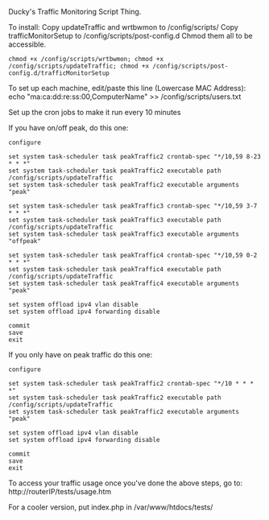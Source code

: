 Ducky's Traffic Monitoring Script Thing.

To install:
Copy updateTraffic and wrtbwmon to /config/scripts/
Copy trafficMonitorSetup to /config/scripts/post-config.d
Chmod them all to be accessible.

```
chmod +x /config/scripts/wrtbwmon; chmod +x /config/scripts/updateTraffic; chmod +x /config/scripts/post-config.d/trafficMonitorSetup
```

To set up each machine, edit/paste this line (Lowercase MAC Address):
echo "ma:ca:dd:re:ss:00,ComputerName" >> /config/scripts/users.txt

Set up the cron jobs to make it run every 10 minutes

If you have on/off peak, do this one:

```
configure

set system task-scheduler task peakTraffic2 crontab-spec "*/10,59 8-23 * * *"
set system task-scheduler task peakTraffic2 executable path /config/scripts/updateTraffic
set system task-scheduler task peakTraffic2 executable arguments "peak"

set system task-scheduler task peakTraffic3 crontab-spec "*/10,59 3-7 * * *"
set system task-scheduler task peakTraffic3 executable path /config/scripts/updateTraffic
set system task-scheduler task peakTraffic3 executable arguments "offpeak"

set system task-scheduler task peakTraffic4 crontab-spec "*/10,59 0-2 * * *"
set system task-scheduler task peakTraffic4 executable path /config/scripts/updateTraffic
set system task-scheduler task peakTraffic4 executable arguments "peak"

set system offload ipv4 vlan disable
set system offload ipv4 forwarding disable

commit
save
exit
```

If you only have on peak traffic do this one:

```
configure

set system task-scheduler task peakTraffic2 crontab-spec "*/10 * * * *"
set system task-scheduler task peakTraffic2 executable path /config/scripts/updateTraffic
set system task-scheduler task peakTraffic2 executable arguments "peak"

set system offload ipv4 vlan disable
set system offload ipv4 forwarding disable

commit
save
exit
```

To access your traffic usage once you've done the above steps, go to:  http://routerIP/tests/usage.htm

For a cooler version, put index.php in /var/www/htdocs/tests/